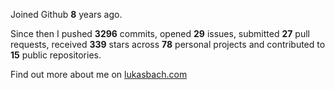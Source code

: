 Joined Github **8** years ago.

Since then I pushed **3296** commits, opened **29** issues, submitted **27** pull requests, received **339** stars across **78** personal projects and contributed to **15** public repositories.

Find out more about me on [lukasbach.com](https://lukasbach.com)
